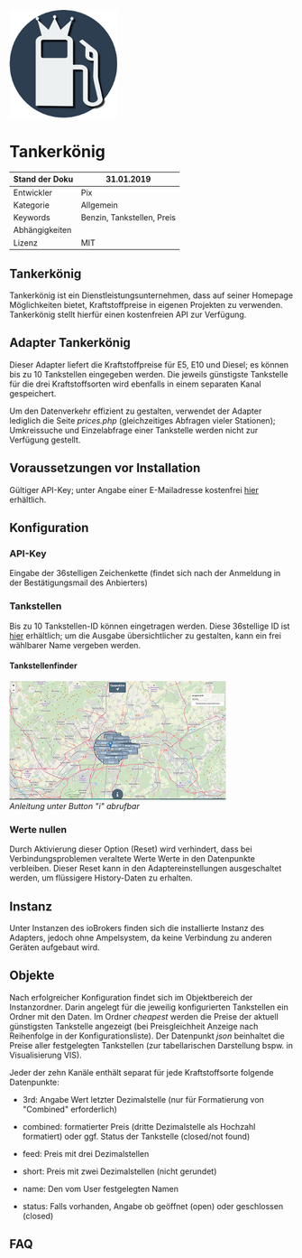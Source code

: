 ![Tankstellenfinder](media/logo.png)

Tankerkönig
===========

| Stand der Doku |31.01.2019                 |
|----------------|----------------------------|
| Entwickler     |Pix                            |
| Kategorie      |Allgemein                           |
| Keywords       |Benzin, Tankstellen, Preis |
| Abhängigkeiten |                            |
| Lizenz         |MIT                        |

Tankerkönig
-----------

Tankerkönig ist ein Dienstleistungsunternehmen, dass auf seiner Homepage
Möglichkeiten bietet, Kraftstoffpreise in eigenen Projekten zu verwenden.
Tankerkönig stellt hierfür einen kostenfreien API zur Verfügung.

Adapter Tankerkönig
-------------------

Dieser Adapter liefert die Kraftstoffpreise für E5, E10 und Diesel; es können
bis zu 10 Tankstellen eingegeben werden. Die jeweils günstigste Tankstelle für
die drei Kraftstoffsorten wird ebenfalls in einem separaten Kanal gespeichert.

Um den Datenverkehr effizient zu gestalten, verwendet der Adapter lediglich die
Seite *prices.php* (gleichzeitiges Abfragen vieler Stationen); Umkreissuche und
Einzelabfrage einer Tankstelle werden nicht zur Verfügung gestellt.

Voraussetzungen vor Installation
--------------------------------

Gültiger API-Key; unter Angabe einer E-Mailadresse kostenfrei
[hier](https://creativecommons.tankerkoenig.de/) erhältlich.

Konfiguration
-------------

### API-Key

Eingabe der 36stelligen Zeichenkette (findet sich nach der Anmeldung in der Bestätigungsmail des Anbierters)

### Tankstellen

Bis zu 10 Tankstellen-ID können eingetragen werden. Diese 36stellige ID ist
[hier](https://creativecommons.tankerkoenig.de/TankstellenFinder/index.html)
erhältlich; um die Ausgabe übersichtlicher zu gestalten, kann ein frei wählbarer
Name vergeben werden.

#### Tankstellenfinder

![Tankstellenfinder](media/tankstellenfinder.png)<span>  
*Anleitung unter Button "i" abrufbar*</span>

### Werte nullen

Durch Aktivierung dieser Option (Reset) wird verhindert, dass bei
Verbindungsproblemen veraltete Werte Werte in den Datenpunkte verbleiben. Dieser
Reset kann in den Adaptereinstellungen ausgeschaltet werden, um flüssigere
History-Daten zu erhalten.

Instanz
-------

Unter Instanzen des ioBrokers finden sich die installierte Instanz des Adapters,
jedoch ohne Ampelsystem, da keine Verbindung zu anderen Geräten aufgebaut wird.

Objekte
----------

Nach erfolgreicher Konfiguration findet sich im Objektbereich der Instanzordner.
Darin angelegt für die jeweilig konfigurierten Tankstellen ein Ordner mit den
Daten. Im Ordner *cheapest* werden die Preise der aktuell günstigsten Tankstelle
angezeigt (bei Preisgleichheit Anzeige nach Reihenfolge in der
Konfigurationsliste). Der Datenpunkt *json* beinhaltet die Preise aller
festgelegten Tankstellen (zur tabellarischen Darstellung bspw. in Visualisierung
VIS).

Jeder der zehn Kanäle enthält separat für jede Kraftstoffsorte folgende
Datenpunkte:

-   3rd: Angabe Wert letzter Dezimalstelle (nur für Formatierung von "Combined" erforderlich)

-   combined: formatierter Preis (dritte Dezimalstelle als Hochzahl formatiert)
    oder ggf. Status der Tankstelle (closed/not found)

-   feed: Preis mit drei Dezimalstellen

-   short: Preis mit zwei Dezimalstellen (nicht gerundet)

-   name: Den vom User festgelegten Namen

-   status: Falls vorhanden, Angabe ob geöffnet (open) oder geschlossen (closed)

FAQ
-----------
